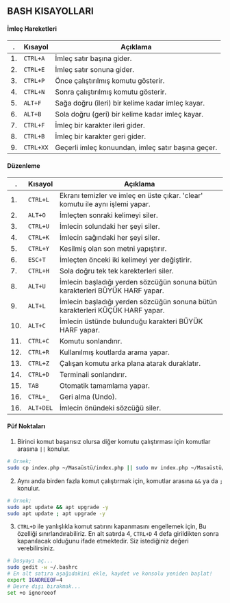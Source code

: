 ## BASH KISAYOLLARI

#### İmleç Hareketleri

| . | Kısayol | Açıklama |
|---|---|---|
| 1. | ```CTRL+A ``` | İmleç satır başına gider. |
| 2. | ```CTRL+E ``` | İmleç satır sonuna gider. |
| 3. | ```CTRL+P ``` | Önce çalıştırılmış komutu gösterir. |
| 4. | ```CTRL+N ``` | Sonra çalıştırılmış komutu gösterir. |
| 5. | ```ALT+F  ``` | Sağa doğru (ileri) bir kelime kadar imleç kayar. |
| 6. | ```ALT+B  ``` | Sola doğru (geri) bir kelime kadar imleç kayar. |
| 7. | ```CTRL+F ``` | İmleç bir karakter ileri gider. |
| 8. | ```CTRL+B ``` | İmleç bir karakter geri gider. |
| 9. | ```CTRL+XX``` | Geçerli imleç konuundan, imleç satır başına geçer. |

#### Düzenleme

| . | Kısayol | Açıklama |
|---|---|---|
| 1. | ```CTRL+L ``` | Ekranı temizler ve imleç en üste çıkar. 'clear' komutu ile aynı işlemi yapar. |
| 2. | ```ALT+O  ``` | İmleçten sonraki kelimeyi siler. |
| 3. | ```CTRL+U ``` | İmlecin solundaki her şeyi siler. |
| 4. | ```CTRL+K ``` | İmlecin sağındaki her şeyi siler. |
| 5. | ```CTRL+Y ``` | Kesilmiş olan son metni yapıştırır. |
| 6. | ```ESC+T  ``` | İmleçten önceki iki kelimeyi yer değiştirir. |
| 7. | ```CTRL+H ``` | Sola doğru tek tek karekterleri siler. |
| 8. | ```ALT+U  ``` | İmlecin başladığı yerden sözcüğün sonuna bütün karakterleri BÜYÜK HARF yapar. |
| 9. | ```ALT+L  ``` | İmlecin başladığı yerden sözcüğün sonuna bütün karakterleri KÜÇÜK HARF yapar. |
| 10. | ```ALT+C  ``` | İmlecin üstünde bulunduğu karakteri BÜYÜK HARF yapar. |
| 11. | ```CTRL+C ``` | Komutu sonlandırır. |
| 12. | ```CTRL+R ``` | Kullanılmış koutlarda arama yapar. |
| 13. | ```CTRL+Z ``` | Çalışan komutu arka plana atarak duraklatır. |
| 14. | ```CTRL+D ``` | Terminali sonlandırır. |
| 15. | ```TAB    ``` | Otomatik tamamlama yapar. |
| 16. | ```CTRL+_ ``` | Geri alma (Undo). |
| 16. | ```ALT+DEL``` | İmlecin önündeki sözcüğü siler. |

#### Püf Noktaları

1. Birinci komut başarısız olursa diğer komutu çalıştırması için komutlar arasına ```||``` konulur.

```bash
# Örnek;
sudo cp index.php ~/Masaüstü/index.php || sudo mv index.php ~/Masaüstü/index.php 
```

2. Aynı anda birden fazla komut çalıştırmak için, komutlar arasına ```&&``` ya da ```;``` konulur.

```bash
# Örnek;
sudo apt update && apt upgrade -y
sudo apt update ; apt upgrade -y
```

3. ```CTRL+D``` ile yanlışlıkla komut satırını kapanmasını engellemek için, Bu özelliği sınırlandırabiliriz. En alt satırda 4, ```CTRL+D``` 4 defa girildikten sonra kapanılacak olduğunu ifade etmektedir. Siz istediğiniz değeri verebilirsiniz.

```bash
# Dosyayı aç...
sudo gedit -w ~/.bashrc
# En alt satıra aşağıdakini ekle, kaydet ve konsolu yeniden başlat!
export IGNOREEOF=4
# Devre dışı bırakmak...
set +o ignoreeof
```
